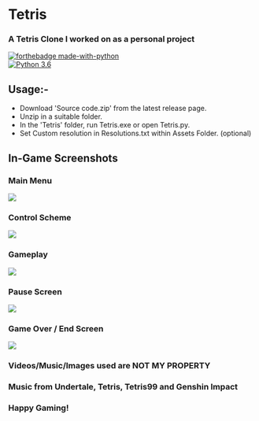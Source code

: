 # Tetris
### A Tetris Clone I worked on as a personal project

[![forthebadge made-with-python](http://ForTheBadge.com/images/badges/made-with-python.svg)](https://www.python.org/)                 
[![Python 3.6](https://img.shields.io/badge/python-3.6-blue.svg)](https://www.python.org/downloads/release/python-360/) 
## Usage:-
- Download 'Source code.zip' from the latest release page.
- Unzip in a suitable folder.
- In the 'Tetris' folder, run Tetris.exe or open Tetris.py.
- Set Custom resolution in Resolutions.txt within Assets Folder. (optional)

## In-Game Screenshots

### Main Menu
<img src="https://github.com/Jatan-Bhatt-21/Tetris/blob/Tetris-U/Tetris/Demo/Main%20Menu.png">

### Control Scheme
<img src="https://github.com/Jatan-Bhatt-21/Tetris/blob/Tetris-U/Tetris/Demo/Controls.png">

### Gameplay
<img src="https://github.com/Jatan-Bhatt-21/Tetris/blob/Tetris-U/Tetris/Demo/Gameplay.png">

### Pause Screen
<img src="https://github.com/Jatan-Bhatt-21/Tetris/blob/Tetris-U/Tetris/Demo/Pause%20Screen.png">

### Game Over / End Screen
<img src="https://github.com/Jatan-Bhatt-21/Tetris/blob/Tetris-U/Tetris/Demo/End%20Screen.png">

### Videos/Music/Images used are NOT MY PROPERTY
### Music from Undertale, Tetris, Tetris99 and Genshin Impact

### Happy Gaming!
